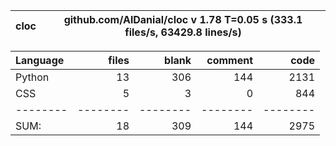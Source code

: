 cloc|github.com/AlDanial/cloc v 1.78  T=0.05 s (333.1 files/s, 63429.8 lines/s)
--- | ---

Language|files|blank|comment|code
:-------|-------:|-------:|-------:|-------:
Python|13|306|144|2131
CSS|5|3|0|844
--------|--------|--------|--------|--------
SUM:|18|309|144|2975
